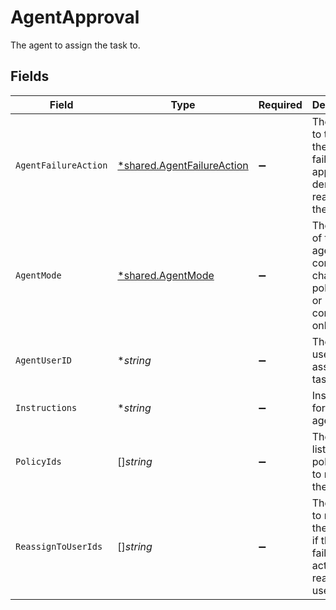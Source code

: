 # AgentApproval

The agent to assign the task to.


## Fields

| Field                                                                               | Type                                                                                | Required                                                                            | Description                                                                         |
| ----------------------------------------------------------------------------------- | ----------------------------------------------------------------------------------- | ----------------------------------------------------------------------------------- | ----------------------------------------------------------------------------------- |
| `AgentFailureAction`                                                                | [*shared.AgentFailureAction](../../../pkg/models/shared/agentfailureaction.md)      | :heavy_minus_sign:                                                                  | The action to take if the agent fails to approve, deny, or reassign the task.       |
| `AgentMode`                                                                         | [*shared.AgentMode](../../../pkg/models/shared/agentmode.md)                        | :heavy_minus_sign:                                                                  | The mode of the agent, full control, change policy only, or comment only.           |
| `AgentUserID`                                                                       | **string*                                                                           | :heavy_minus_sign:                                                                  | The agent user ID to assign the task to.                                            |
| `Instructions`                                                                      | **string*                                                                           | :heavy_minus_sign:                                                                  | Instructions for the agent.                                                         |
| `PolicyIds`                                                                         | []*string*                                                                          | :heavy_minus_sign:                                                                  | The allow list of policy IDs to re-route the task to.                               |
| `ReassignToUserIds`                                                                 | []*string*                                                                          | :heavy_minus_sign:                                                                  | The users to reassign the task to if the agent failure action is reassign to users. |